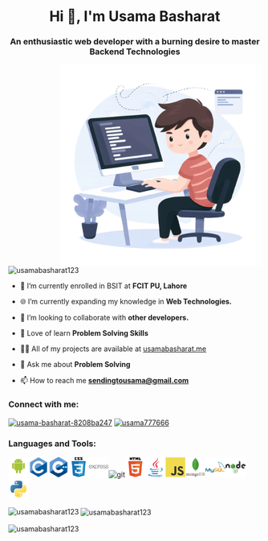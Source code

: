 <h1 align="center">Hi 👋, I'm Usama Basharat</h1>
<h3 align="center">An enthusiastic web developer with a burning desire to master Backend Technologies</h3>
<img align="right" alt="image here" width="400" src="https://github.com/usamabasharat123/usamabasharat123/blob/main/background%20image.png">

<p align="left"> <img src="https://komarev.com/ghpvc/?username=usamabasharat123&label=Profile%20views&color=0e75b6&style=flat" alt="usamabasharat123" /> </p>

- 🔭 I’m currently enrolled in BSIT at **FCIT PU, Lahore**

- 🌐 I’m currently expanding my knowledge in **Web Technologies.**

- 👯 I’m looking to collaborate with **other developers.**

- 🌱 Love of learn **Problem Solving Skills**

- 👨‍💻 All of my projects are available at [usamabasharat.me](usamabasharat.tech)

- 💬 Ask me about **Problem Solving**

- 📫 How to reach me **sendingtousama@gmail.com**

<h3 align="left">Connect with me:</h3>
<p align="left">
<a href="https://linkedin.com/in/usama-basharat-8208ba247" target="blank"><img align="center" src="https://raw.githubusercontent.com/rahuldkjain/github-profile-readme-generator/master/src/images/icons/Social/linked-in-alt.svg" alt="usama-basharat-8208ba247" height="30" width="40" /></a>
<a href="https://www.leetcode.com/usama777666" target="blank"><img align="center" src="https://raw.githubusercontent.com/rahuldkjain/github-profile-readme-generator/master/src/images/icons/Social/leet-code.svg" alt="usama777666" height="30" width="40" /></a>
</p>

<h3 align="left">Languages and Tools:</h3>
<p align="left"><img src="https://raw.githubusercontent.com/devicons/devicon/master/icons/android/android-original-wordmark.svg" alt="android" width="40" height="40"/><img src="https://raw.githubusercontent.com/devicons/devicon/master/icons/c/c-original.svg" alt="c" width="40" height="40"/><img src="https://raw.githubusercontent.com/devicons/devicon/master/icons/cplusplus/cplusplus-original.svg" alt="cplusplus" width="40" height="40"/><img src="https://raw.githubusercontent.com/devicons/devicon/master/icons/css3/css3-original-wordmark.svg" alt="css3" width="40" height="40"/><img src="https://raw.githubusercontent.com/devicons/devicon/master/icons/express/express-original-wordmark.svg" alt="express" width="40" height="40"/><img src="https://www.vectorlogo.zone/logos/git-scm/git-scm-icon.svg" alt="git" width="40" height="40"/><img src="https://raw.githubusercontent.com/devicons/devicon/master/icons/html5/html5-original-wordmark.svg" alt="html5" width="40" height="40"/><img src="https://raw.githubusercontent.com/devicons/devicon/master/icons/java/java-original.svg" alt="java" width="40" height="40"/><img src="https://raw.githubusercontent.com/devicons/devicon/master/icons/javascript/javascript-original.svg" alt="javascript" width="40" height="40"/><img src="https://raw.githubusercontent.com/devicons/devicon/master/icons/mongodb/mongodb-original-wordmark.svg" alt="mongodb" width="40" height="40"/><img src="https://raw.githubusercontent.com/devicons/devicon/master/icons/mysql/mysql-original-wordmark.svg" alt="mysql" width="40" height="40"/><img src="https://raw.githubusercontent.com/devicons/devicon/master/icons/nodejs/nodejs-original-wordmark.svg" alt="nodejs" width="40" height="40"/><img src="https://raw.githubusercontent.com/devicons/devicon/master/icons/python/python-original.svg" alt="python" width="40" height="40"/></p>

<p><img align="left" src="https://github-readme-stats.vercel.app/api/top-langs?username=usamabasharat123&show_icons=true&locale=en&layout=compact" alt="usamabasharat123" /></p>

<p>&nbsp;<img align="center" src="https://github-readme-stats.vercel.app/api?username=usamabasharat123&show_icons=true&locale=en" alt="usamabasharat123" /></p>

<p><img align="center" src="https://github-readme-streak-stats.herokuapp.com/?user=usamabasharat123&" alt="usamabasharat123" /></p>
